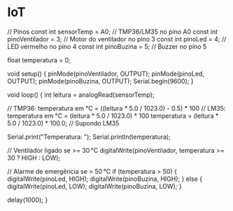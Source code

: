 # IoT

// Pinos
const int sensorTemp = A0;           // TMP36/LM35 no pino A0
const int pinoVentilador = 3;        // Motor do ventilador no pino 3
const int pinoLed = 4;               // LED vermelho no pino 4
const int pinoBuzina = 5;            // Buzzer no pino 5

float temperatura = 0;

void setup() {
  pinMode(pinoVentilador, OUTPUT);
  pinMode(pinoLed, OUTPUT);
  pinMode(pinoBuzina, OUTPUT);
  Serial.begin(9600);
}

void loop() {
  int leitura = analogRead(sensorTemp);
  
  // TMP36: temperatura em °C = ((leitura * 5.0 / 1023.0) - 0.5) * 100
  // LM35: temperatura em °C = (leitura * 5.0 / 1023.0) * 100
  temperatura = (leitura * 5.0 / 1023.0) * 100.0; // Supondo LM35

  Serial.print("Temperatura: ");
  Serial.println(temperatura);

  // Ventilador ligado se >= 30 °C
  digitalWrite(pinoVentilador, temperatura >= 30 ? HIGH : LOW);

  // Alarme de emergência se > 50 °C
  if (temperatura > 50) {
    digitalWrite(pinoLed, HIGH);
    digitalWrite(pinoBuzina, HIGH);
  } else {
    digitalWrite(pinoLed, LOW);
    digitalWrite(pinoBuzina, LOW);
  }

  delay(1000);
}

